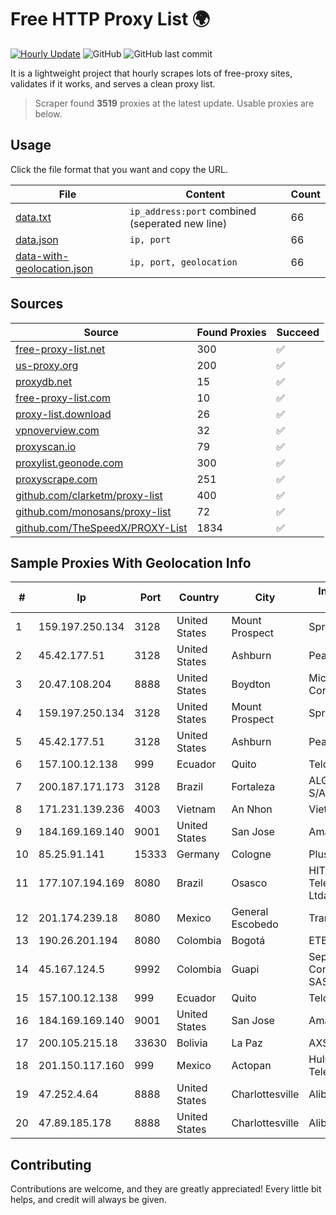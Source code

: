 
# Free HTTP Proxy List 🌍

[![Hourly Update](https://github.com/mertguvencli/http-proxy-list/actions/workflows/main.yml/badge.svg?branch=main)](https://github.com/mertguvencli/http-proxy-list/actions/workflows/main.yml)
![GitHub](https://img.shields.io/github/license/mertguvencli/http-proxy-list)
![GitHub last commit](https://img.shields.io/github/last-commit/mertguvencli/http-proxy-list)

It is a lightweight project that hourly scrapes lots of free-proxy sites, validates if it works, and serves a clean proxy list.


> Scraper found **3519** proxies at the latest update. Usable proxies are below.

## Usage

Click the file format that you want and copy the URL.


|File|Content|Count|
|----|-------|-----|
|[data.txt](https://raw.githubusercontent.com/mertguvencli/http-proxy-list/main/proxy-list/data.txt)|`ip_address:port` combined (seperated new line)|66|
|[data.json](https://raw.githubusercontent.com/mertguvencli/http-proxy-list/main/proxy-list/data.json)|`ip, port`|66|
|[data-with-geolocation.json](https://raw.githubusercontent.com/mertguvencli/http-proxy-list/main/proxy-list/data-with-geolocation.json)|`ip, port, geolocation`|66|

## Sources

|Source|Found Proxies|Succeed|
|------|-------------|-------|
|[free-proxy-list.net](https://free-proxy-list.net)|300|✅|
|[us-proxy.org](https://www.us-proxy.org)|200|✅|
|[proxydb.net](http://proxydb.net)|15|✅|
|[free-proxy-list.com](https://free-proxy-list.com/?page=&port=&type%5B%5D=http&type%5B%5D=https&up_time=0&search=Search)|10|✅|
|[proxy-list.download](https://www.proxy-list.download/HTTP)|26|✅|
|[vpnoverview.com](https://vpnoverview.com/privacy/anonymous-browsing/free-proxy-servers)|32|✅|
|[proxyscan.io](https://www.proxyscan.io)|79|✅|
|[proxylist.geonode.com](https://proxylist.geonode.com/api/proxy-list?limit=300&page=1&sort_by=lastChecked&sort_type=desc&protocols=http,https)|300|✅|
|[proxyscrape.com](https://api.proxyscrape.com/v2/?request=displayproxies&protocol=http&timeout=10000&country=all&ssl=all&anonymity=all)|251|✅|
|[github.com/clarketm/proxy-list](https://raw.githubusercontent.com/clarketm/proxy-list/master/proxy-list-raw.txt)|400|✅|
|[github.com/monosans/proxy-list](https://raw.githubusercontent.com/monosans/proxy-list/main/proxies/http.txt)|72|✅|
|[github.com/TheSpeedX/PROXY-List](https://raw.githubusercontent.com/TheSpeedX/PROXY-List/master/http.txt)|1834|✅|


## Sample Proxies With Geolocation Info

|#|Ip|Port|Country|City|Internet Service Provider|
|-|--|----|-------|----|-------------------------|
|1|159.197.250.134|3128|United States|Mount Prospect|Sprint|
|2|45.42.177.51|3128|United States|Ashburn|PeaceWeb|
|3|20.47.108.204|8888|United States|Boydton|Microsoft Corporation|
|4|159.197.250.134|3128|United States|Mount Prospect|Sprint|
|5|45.42.177.51|3128|United States|Ashburn|PeaceWeb|
|6|157.100.12.138|999|Ecuador|Quito|Telconet S.A|
|7|200.187.171.173|3128|Brazil|Fortaleza|ALGAR TELECOM S/A|
|8|171.231.139.236|4003|Vietnam|An Nhon|Viettel Corporation|
|9|184.169.169.140|9001|United States|San Jose|Amazon.com, Inc.|
|10|85.25.91.141|15333|Germany|Cologne|PlusServer GmbH|
|11|177.107.194.169|8080|Brazil|Osasco|HIT Telecomunicações Ltda.|
|12|201.174.239.18|8080|Mexico|General Escobedo|Transtelco Inc|
|13|190.26.201.194|8080|Colombia|Bogotá|ETB - Colombia|
|14|45.167.124.5|9992|Colombia|Guapi|Sepcom Comunicaciones SAS|
|15|157.100.12.138|999|Ecuador|Quito|Telconet S.A|
|16|184.169.169.140|9001|United States|San Jose|Amazon.com, Inc.|
|17|200.105.215.18|33630|Bolivia|La Paz|AXS Bolivia S. A.|
|18|201.150.117.160|999|Mexico|Actopan|Hulux Telecomunicaciones|
|19|47.252.4.64|8888|United States|Charlottesville|Alibaba.com LLC|
|20|47.89.185.178|8888|United States|Charlottesville|Alibaba.com LLC|



## Contributing

Contributions are welcome, and they are greatly appreciated! Every
little bit helps, and credit will always be given.

